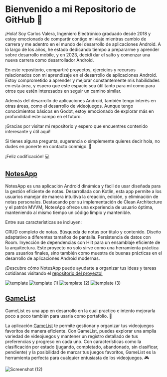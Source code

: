 # Bienvenido a mi Repositorio de GitHub 👋

¡Hola! Soy Carlos Valera, Ingeniero Electrónico graduado desde 2018 y estoy emocionado de compartir contigo mi viaje mientras cambio de carrera y me adentro en el mundo del desarrollo de aplicaciones Android. A lo largo de los años, he estado dedicando tiempo a prepararme y aprender sobre desarrollo mobile, y en 2023, decidí dar el salto y comenzar una nueva carrera como desarrollador Android.

En este repositorio, compartiré proyectos, ejercicios y recursos relacionados con mi aprendizaje en el desarrollo de aplicaciones Android. Estoy comprometido a aprender y mejorar constantemente mis habilidades en esta área, y espero que este espacio sea útil tanto para mí como para otros que estén interesados en seguir un camino similar.

Además del desarrollo de aplicaciones Android, también tengo interés en otras áreas, como el desarrollo de videojuegos. Aunque tengo conocimientos básicos en Godot, estoy emocionado de explorar más en profundidad este campo en el futuro.

¡Gracias por visitar mi repositorio y espero que encuentres contenido interesante y útil aquí!

Si tienes alguna pregunta, sugerencia o simplemente quieres decir hola, no dudes en ponerte en contacto conmigo. 💬 

¡Feliz codificación! 💻

## [NotesApp](https://github.com/cvalera18/NotesApp)
NotesApp es una aplicación Android dinámica y fácil de usar diseñada para la gestión eficiente de notas. Desarrollada con Kotlin, esta app permite a los usuarios manejar de manera intuitiva la creación, edición, y eliminación de notas personales. Destacando por su implementación de Clean Architecture y el patrón MVVM, NotesApp ofrece una experiencia de usuario óptima, manteniendo al mismo tiempo un código limpio y mantenible.

Entre sus características se incluyen:

CRUD completo de notas.
Búsqueda de notas por título y contenido.
Diseño adaptativo a diferentes tamaños de pantalla.
Persistencia de datos con Room.
Inyección de dependencias con Hilt para un ensamblaje eficiente de la arquitectura.
Este proyecto no solo sirve como una herramienta práctica para usuarios finales, sino también como muestra de buenas prácticas en el desarrollo de aplicaciones Android modernas.

¡Descubre cómo NotesApp puede ayudarte a organizar tus ideas y tareas cotidianas visitando el [repositorio del proyecto!](https://github.com/cvalera18/NotesApp)

![template](https://github.com/cvalera18/cvalera18/assets/57680708/ff9c98ae-e51c-4151-8e02-aacc010134d9) ![template (1)](https://github.com/cvalera18/cvalera18/assets/57680708/ac3b922f-8e61-49ab-8112-6af99b1211c9) ![template (2)](https://github.com/cvalera18/cvalera18/assets/57680708/f17bdce4-3dfe-4f89-a1c7-924b6d3f5199) ![template (3)](https://github.com/cvalera18/cvalera18/assets/57680708/29d5c322-db4f-466a-9622-9291994198f2)


## [GameList](https://github.com/cvalera18/GameList?tab=readme-ov-file#gamelist)
GameList es una app en desarrollo en la cual practico e intento mejorarla poco a poco también para usarla como portafolio. 🚧

La aplicación [GameList](https://github.com/cvalera18/GameList?tab=readme-ov-file#gamelist) te permite gestionar y organizar tus videojuegos favoritos de manera eficiente. Con GameList, puedes explorar una amplia variedad de videojuegos y mantener un registro detallado de tus preferencias y progreso en cada uno. Con características como la clasificación por estado (jugando, completado, abandonado, sin clasificar, pendiente) y la posibilidad de marcar tus juegos favoritos, GameList es la herramienta perfecta para cualquier entusiasta de los videojuegos. 🎮

![Screenshot (12)](https://github.com/cvalera18/cvalera18/assets/57680708/8d95f6e6-a7f0-4861-8729-8eeb7dd9a9d0)


